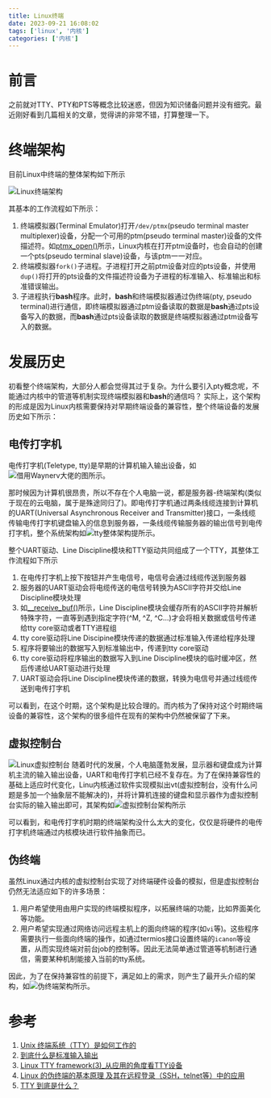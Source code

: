 ```yaml
---
title: Linux终端
date: 2023-09-21 16:08:02
tags: ['linux', '内核']
categories: ['内核']
---
```


# 前言

之前就对TTY、PTY和PTS等概念比较迷惑，但因为知识储备问题并没有细究。最近刚好看到几篇相关的文章，觉得讲的非常不错，打算整理一下。

# 终端架构

目前Linux中终端的整体架构如下所示

![Linux终端架构](整体架构图.png)

其基本的工作流程如下所示：
1. 终端模拟器(Terminal Emulator)打开`/dev/ptmx`(pseudo terminal master multiplexer)设备，分配一个可用的ptm(pseudo terminal master)设备的文件描述符。如[ptmx_open()](https://github.com/torvalds/linux/blob/2ccdd1b13c591d306f0401d98dedc4bdcd02b421/drivers/tty/pty.c#L824-L849)所示，Linux内核在打开ptm设备时，也会自动的创建一个pts(pseudo terminal slave)设备，与该ptm一一对应。
2. 终端模拟器`fork()`子进程。子进程打开之前ptm设备对应的pts设备，并使用`dup()`将打开的pts设备的文件描述符设备为子进程的标准输入、标准输出和标准错误输出。
3. 子进程执行**bash**程序。此时，**bash**和终端模拟器通过伪终端(pty, pseudo terminal)进行通信，即终端模拟器通过ptm设备读取的数据是**bash**通过pts设备写入的数据，而**bash**通过pts设备读取的数据是终端模拟器通过ptm设备写入的数据。

# 发展历史

初看整个终端架构，大部分人都会觉得其过于复杂。为什么要引入pty概念呢，不能通过内核中的管道等机制实现终端模拟器和**bash**的通信吗？
实际上，这个架构的形成是因为Linux内核需要保持对早期终端设备的兼容性，整个终端设备的发展历史如下所示：

## 电传打字机

电传打字机(Teletype, tty)是早期的计算机输入输出设备，如![借用Waynerv大佬的图](电传打字机.jpg)所示。

那时候因为计算机很昂贵，所以不存在个人电脑一说，都是服务器-终端架构(类似于现在的云电脑，属于是殊途同归了)。即电传打字机通过两条线缆连接到计算机的UART(Universal Asynchronous Receiver and Transmitter)接口，一条线缆传输电传打字机键盘输入的信息到服务器，一条线缆传输服务器的输出信号到电传打字机，整个系统架构如![tty整体架构提](tty整体架构图.png)所示。

整个UART驱动、Line Discipline模块和TTY驱动共同组成了一个TTY，其整体工作流程如下所示
1. 在电传打字机上按下按钮并产生电信号，电信号会通过线缆传送到服务器
2. 服务器的UART驱动会将电缆传送的电信号转换为ASCII字符并交给Line Discipline模块处理
3. 如[__receive_buf()](https://github.com/torvalds/linux/blob/2ccdd1b13c591d306f0401d98dedc4bdcd02b421/drivers/tty/n_tty.c#L1592-L1631)所示，Line Discipline模块会缓存所有的ASCII字符并解析特殊字符，一直等到遇到指定字符(^M, ^Z, ^C...)才会将相关数据或信号传递给tty core驱动或者TTY进程组
4. tty core驱动将Line Discipine模块传递的数据通过标准输入传递给程序处理
5. 程序将要输出的数据写入到标准输出中，传递到tty core驱动
6. tty core驱动将程序输出的数据写入到Line Discipline模块的临时缓冲区，然后传递给UART驱动进行处理
7. UART驱动会将Line Discipline模块传递的数据，转换为电信号并通过线缆传送到电传打字机

可以看到，在这个时期，这个架构是比较合理的。而内核为了保持对这个时期终端设备的兼容性，这个架构的很多组件在现有的架构中仍然被保留了下来。

## 虚拟控制台

![Linux虚拟控制台](虚拟控制台.png)
随着时代的发展，个人电脑蓬勃发展，显示器和键盘成为计算机主流的输入输出设备，UART和电传打字机已经不复存在。为了在保持兼容性的基础上适应时代变化，Linu内核通过软件实现模拟出vt(虚拟控制台，没有什么问题是多加一个抽象层不能解决的)，并将计算机连接的键盘和显示器作为虚拟控制台实际的输入输出即可，其架构如![虚拟控制台架构](虚拟控制台架构.png)所示

可以看到，和电传打字机时期的终端架构没什么太大的变化，仅仅是将硬件的电传打字机终端通过内核模块进行软件抽象而已。

## 伪终端

虽然Linux通过内核的虚拟控制台实现了对终端硬件设备的模拟，但是虚拟控制台仍然无法适应如下的许多场景：
1. 用户希望使用由用户实现的终端模拟程序，以拓展终端的功能，比如界面美化等功能。
2. 用户希望实现通过网络访问远程主机上的面向终端的程序(如`vi`等)。这些程序需要执行一些面向终端的操作，如通过termios接口设置终端的`icanon`等设置，从而实现终端对前台job的控制等。因此无法简单通过管道等机制进行通信，需要某种机制能接入当前的tty系统。

因此，为了在保持兼容性的前提下，满足如上的需求，则产生了最开头介绍的架构，如![伪终端架构](整体架构图.png)所示。

# 参考

1. [Unix 终端系统（TTY）是如何工作的](https://waynerv.com/posts/how-tty-system-works/)
2. [到底什么是标准输入输出](https://ytcoode.io/article/到底什么是标准输入输出/index.html)
3. [Linux TTY framework(3)_从应用的角度看TTY设备](http://www.wowotech.net/tty_framework/application_view.html)
4. [Linux 的伪终端的基本原理 及其在远程登录（SSH，telnet等）中的应用](https://www.cnblogs.com/zzdyyy/p/7538077.html)
5. [TTY 到底是什么？](https://www.kawabangga.com/posts/4515)